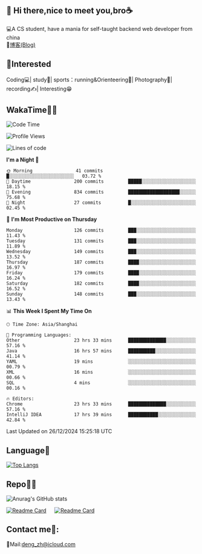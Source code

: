 👋 Hi there,nice to meet you,bro☕
---
💻A CS student, have a mania for self-taught backend web developer from china   
📌[博客(Blog)](https://github.com/HealUP/MyBlog)

 <!-- waka-box start -->
 <!-- waka-box end -->
 
🧲**Interested**
--
Coding💻| study📖| sports：running&Orienteering🏃‍| Photography📸| recording✍️| Interesting😁

WakaTime👨‍💻
---
<!--START_SECTION:waka-->
![Code Time](http://img.shields.io/badge/Code%20Time-2%2C322%20hrs%2046%20mins-blue)

![Profile Views](http://img.shields.io/badge/Profile%20Views-0-blue)

![Lines of code](https://img.shields.io/badge/From%20Hello%20World%20I%27ve%20Written-205.0%20thousand%20lines%20of%20code-blue)

**I'm a Night 🦉** 

```text
🌞 Morning                41 commits          █░░░░░░░░░░░░░░░░░░░░░░░░   03.72 % 
🌆 Daytime                200 commits         █████░░░░░░░░░░░░░░░░░░░░   18.15 % 
🌃 Evening                834 commits         ███████████████████░░░░░░   75.68 % 
🌙 Night                  27 commits          █░░░░░░░░░░░░░░░░░░░░░░░░   02.45 % 
```
📅 **I'm Most Productive on Thursday** 

```text
Monday                   126 commits         ███░░░░░░░░░░░░░░░░░░░░░░   11.43 % 
Tuesday                  131 commits         ███░░░░░░░░░░░░░░░░░░░░░░   11.89 % 
Wednesday                149 commits         ███░░░░░░░░░░░░░░░░░░░░░░   13.52 % 
Thursday                 187 commits         ████░░░░░░░░░░░░░░░░░░░░░   16.97 % 
Friday                   179 commits         ████░░░░░░░░░░░░░░░░░░░░░   16.24 % 
Saturday                 182 commits         ████░░░░░░░░░░░░░░░░░░░░░   16.52 % 
Sunday                   148 commits         ███░░░░░░░░░░░░░░░░░░░░░░   13.43 % 
```


📊 **This Week I Spent My Time On** 

```text
🕑︎ Time Zone: Asia/Shanghai

💬 Programming Languages: 
Other                    23 hrs 33 mins      ██████████████░░░░░░░░░░░   57.16 % 
Java                     16 hrs 57 mins      ██████████░░░░░░░░░░░░░░░   41.14 % 
YAML                     19 mins             ░░░░░░░░░░░░░░░░░░░░░░░░░   00.79 % 
XML                      16 mins             ░░░░░░░░░░░░░░░░░░░░░░░░░   00.66 % 
SQL                      4 mins              ░░░░░░░░░░░░░░░░░░░░░░░░░   00.16 % 

🔥 Editors: 
Chrome                   23 hrs 33 mins      ██████████████░░░░░░░░░░░   57.16 % 
IntelliJ IDEA            17 hrs 39 mins      ███████████░░░░░░░░░░░░░░   42.84 % 
```


 Last Updated on 26/12/2024 15:25:18 UTC
<!--END_SECTION:waka-->

Language🚀
---
[![Top Langs](https://github-readme-stats.vercel.app/api/top-langs/?username=HealUP&layout=compact&hide_border=true)](https://github.com/HealUP)

Repo🧑‍💻
---
![Anurag's GitHub stats](https://github-readme-stats.vercel.app/api?username=HealUP&count_private=true&show_icons=true&theme=gruvbox&hide_border=true) 

[![Readme Card](https://github-readme-stats.vercel.app/api/pin/?username=HealUP&repo=InternetEy&theme=transparent)](https://github.com/HealUP/InternetEy) &emsp;
[![Readme Card](https://github-readme-stats.vercel.app/api/pin/?username=HealUP&repo=CampusExperience&theme=transparent)](https://github.com/HealUP/CampusExperience)


Contact me📱:
---
📮Mail:deng_zh@icloud.com  
